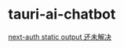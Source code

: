 # tauri-ai-chatbot

[next-auth static output 还未解决](https://github.com/cs-magic-open/codebase-ts/issues/46)